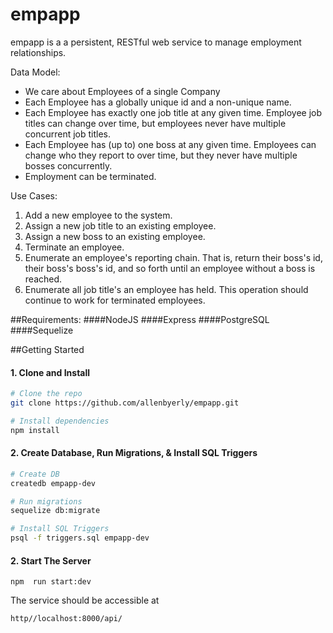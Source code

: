 # empapp
empapp is a a persistent, RESTful web service to manage employment relationships.

Data Model:
- We care about Employees of a single Company
- Each Employee has a globally unique id and a non-unique name.
- Each Employee has exactly one job title at any given time. Employee job titles can change over time, but employees never have multiple concurrent job titles.
- Each Employee has (up to) one boss at any given time. Employees can change who they report to over time, but they never have multiple bosses concurrently.
- Employment can be terminated.

Use Cases:
1. Add a new employee to the system.
2. Assign a new job title to an existing employee.
3. Assign a new boss to an existing employee.
4. Terminate an employee.
5. Enumerate an employee's reporting chain. That is, return their boss's id, their boss's boss's id, and so forth until an employee without a
boss is reached.
6. Enumerate all job title's an employee has held. This operation should continue to work for terminated employees.

##Requirements:
####NodeJS 
####Express
####PostgreSQL
####Sequelize 

##Getting Started


#### 1. Clone and Install

```bash
# Clone the repo
git clone https://github.com/allenbyerly/empapp.git

# Install dependencies
npm install
```


#### 2. Create Database, Run Migrations, & Install SQL Triggers

```bash
# Create DB
createdb empapp-dev

# Run migrations
sequelize db:migrate

# Install SQL Triggers
psql -f triggers.sql empapp-dev
```

#### 2. Start The Server

```
npm  run start:dev
```

The service should be accessible at
```
http//localhost:8000/api/
```


